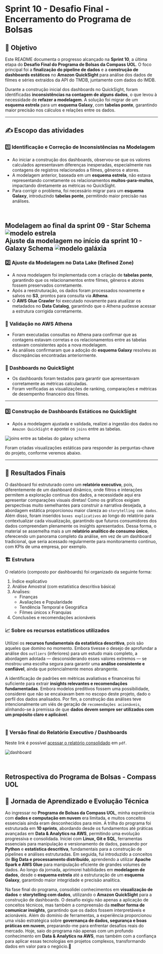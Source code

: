 # Sprint 10 - Desafio Final - Encerramento do Programa de Bolsas

## 🎯 Objetivo
Este README documenta o progresso alcançado na **Sprint 10**, a última etapa do **Desafio Final do Programa de Bolsas da Compass UOL**. O foco principal foi a **finalização do pipeline de dados** e a **construção de dashboards estáticos** no **Amazon QuickSight** para análise dos dados de filmes e séries extraídos da API do TMDB, juntamente com dados do IMDB.

Durante a construção inicial dos dashboards no QuickSight, foram identificadas **inconsistências na contagem de alguns dados**, o que levou à necessidade de **refazer a modelagem**. A solução foi migrar de um **esquema estrela** para um **esquema Galaxy**, com **tabelas ponte**, garantindo maior precisão nos cálculos e relações entre os dados.

---

## ✍ Escopo das atividades

### 1️⃣ Identificação e Correção de Inconsistências na Modelagem

- Ao iniciar a construção dos dashboards, observou-se que os valores calculados apresentavam diferenças inesperadas, especialmente nas contagens de registros relacionados a filmes, gêneros e atores.
- A modelagem anterior, baseada em um **esquema estrela**, não estava representando corretamente os relacionamentos **muitos-para-muitos**, impactando diretamente as métricas no QuickSight.
- Para corrigir o problema, foi necessário migrar para um **esquema Galaxy**, introduzindo **tabelas ponte**, permitindo maior precisão nas análises.
<br/>

**Modelagem ao final da sprint 09 - Star Schema**
![modelo estrela](../evidencias/1-Star_schema.png)
<br/>
**Ajuste da modelagem no início da sprint 10 - Galaxy Schema**
![modelo galáxia](../evidencias/2-Galaxy_schema.png)
---

### 2️⃣ Ajuste da Modelagem no Data Lake (Refined Zone)

- A nova modelagem foi implementada com a criação de **tabelas ponte**, garantindo que os relacionamentos entre filmes, gêneros e atores fossem preservados corretamente.
- Após a reestruturação, os dados foram processados novamente e salvos no **S3**, prontos para consulta via **Athena**.
- O **AWS Glue Crawler** foi executado novamente para atualizar os metadados no **Data Catalog**, garantindo que o Athena pudesse acessar a estrutura corrigida corretamente.

### 📌 Validação no AWS Athena

- Foram executadas consultas no Athena para confirmar que as contagens estavam corretas e os relacionamentos entre as tabelas estavam consistentes após a nova modelagem.
- As análises confirmaram que a adoção do **esquema Galaxy** resolveu as discrepâncias encontradas anteriormente.

### 📌 Dashboards no QuickSight

- Os dashboards foram testados para garantir que apresentavam corretamente as métricas calculadas.
- Foram verificadas as visualizações de ranking, comparações e métricas de desempenho financeiro dos filmes.

---

### 3️⃣ Construção de Dashboards Estáticos no QuickSight

- Após a modelagem ajustada e validada, realizei a ingestão dos dados no `Amazon QuickSight` e apontei os `joins` entre as tabelas.

![joins entre as tabelas do galaxy schema](../evidencias/3-joins.png)

Foram criadas visualizações estáticas para responder às perguntas-chave do projeto, conforme veremos abaixo.

---
## 💾 Resultados Finais

O dashboard foi estruturado como um **relatório executivo**, pois, diferentemente de um dashboard dinâmico, onde filtros e interações permitem a exploração contínua dos dados, a necessidade aqui era apresentar comparações visuais diretas! Como os gráficos exigiam perspectivas muito semelhantes para construir a narrativa desejada, a abordagem estática proporcionou maior clareza ao `storytelling com dados`. Além disso, foram inseridos `boxes explicativos` ao longo do relatório para contextualizar cada visualização, garantindo que futuros consumidores dos dados compreendam plenamente os insights apresentados. Dessa forma, o material se assemelha mais a um **relatório analítico de consumo único**, oferecendo um panorama completo da análise, em vez de um dashboard tradicional, que seria acessado regularmente para monitoramento contínuo, com KPIs de uma empresa, por exemplo.

### 🏗️ Estrutura
O relatório (composto por dashboards) foi organizado da seguinte forma:

1. Índice explicativo
2. Análise Amostral (com estatística descritiva básica)
3. Anaĺises:  
    - Finanças
    - Avaliações e Popularidade
    - Tendência Temporal e Geográfica
    - Filmes únicos x Franquias
4. Conclusões e recomendações acionáveis

### 📈 Sobre os recursos estatísticos utilizados

Utilizei os **recursos fundamentais da estatística descritiva**, pois são aqueles que domino no momento. Embora tivesse o desejo de aprofundar a análise dos `outliers` (inferiores) para um estudo mais completo, a abordagem adotada — desconsiderando esses valores extremos — se mostrou uma escolha segura para garantir uma **análise consistente e confiável**, ainda que potencialmente menos abrangente.  

A identificação de padrões em métricas avaliativas e financeiras foi suficiente para extrair **insights relevantes e recomendações fundamentadas**. Embora modelos preditivos fossem uma possibilidade, considerei que não se encaixavam bem no escopo deste projeto, dado o perfil dos dados analisados. Por fim, a construção das análises teve intencionalmente um viés de geração de `recomendações acionáveis`, alinhando-se à premissa de que **dados devem sempre ser utilizados com um propósito claro e aplicável**.
<br/>
<br/>
### 🎥 Versão final do Relatório Executivo / Dashboards

Neste link é possível [acessar o relatório consolidado](../desafio/relatorio/Analise_Crime_War_final.pdf) em `pdf`.

![dashboard](../evidencias/4-thumbs_dashboard.png)

<br/>

## Retrospectiva do Programa de Bolsas - Compass UOL

## 📌 Jornada de Aprendizado e Evolução Técnica

Ao ingressar no **Programa de Bolsas da Compass UOL**, minha experiência com **dados e computação em nuvem** era limitada, e muitos conceitos essenciais ainda eram desconhecidos para mim. A trilha do programa foi estruturada em **10 sprints**, abordando desde os fundamentos até práticas avançadas em **Data & Analytics na AWS**, permitindo uma evolução progressiva e consolidada. Iniciei com **Linux, Git e SQL**, ferramentas essenciais para manipulação e versionamento de dados, passando por **Python** e **estatística descritiva**, fundamentais para a construção de pipelines e análises estruturadas. Em seguida, fui introduzido a conceitos de **Big Data e processamento distribuído**, aprendendo a utilizar **Apache Spark e AWS Glue** para manipulação eficiente de grandes volumes de dados. Ao longo da jornada, aprimorei habilidades em **modelagem de dados**, desde o **esquema estrela** até a estruturação de um **esquema Galaxy**, garantindo maior integridade e precisão analítica.

Na fase final do programa, consolidei conhecimentos em **visualização de dados** e **storytelling com dados**, utilizando o **Amazon QuickSight** para a construção de dashboards. O desafio exigiu não apenas a aplicação de conceitos técnicos, mas também a compreensão da **melhor forma de comunicar insights**, garantindo que os dados fossem interpretáveis e acionáveis. Além do domínio de ferramentas, a experiência proporcionou uma visão estratégica sobre **governança de dados, segurança e boas práticas em nuvem**, preparando-me para enfrentar desafios reais do mercado. Hoje, saio do programa não apenas com um profundo conhecimento em **Data & Analytics na AWS**, mas também com a confiança para aplicar essas tecnologias em projetos complexos, transformando dados em valor para o negócio.🚀